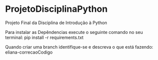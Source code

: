 # ProjetoDisciplinaPython
Projeto Final da Disciplina de Introdução à Python

Para instalar as Depêndencias execute o seguinte comando no seu terminal:
pip install -r requirements.txt

Quando criar uma branch identifique-se e descreva o que está fazendo:
eliana-correcaoCodigo